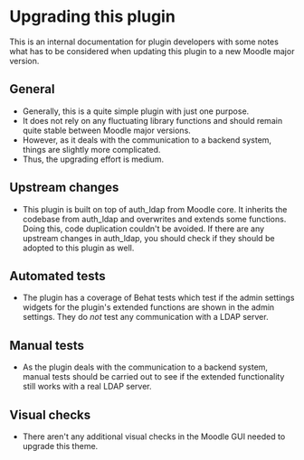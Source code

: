 Upgrading this plugin
=====================

This is an internal documentation for plugin developers with some notes what has to be considered when updating this plugin to a new Moodle major version.

General
-------

* Generally, this is a quite simple plugin with just one purpose.
* It does not rely on any fluctuating library functions and should remain quite stable between Moodle major versions.
* However, as it deals with the communication to a backend system, things are slightly more complicated. 
* Thus, the upgrading effort is medium.


Upstream changes
----------------

* This plugin is built on top of auth_ldap from Moodle core. It inherits the codebase from auth_ldap and overwrites and extends some functions. Doing this, code duplication couldn't be avoided. If there are any upstream changes in auth_ldap, you should check if they should be adopted to this plugin as well.


Automated tests
---------------

* The plugin has a coverage of Behat tests which test if the admin settings widgets for the plugin's extended functions are shown in the admin settings. They do _not_ test any communication with a LDAP server.


Manual tests
------------

* As the plugin deals with the communication to a backend system, manual tests should be carried out to see if the extended functionality still works with a real LDAP server.


Visual checks
-------------

* There aren't any additional visual checks in the Moodle GUI needed to upgrade this theme.
